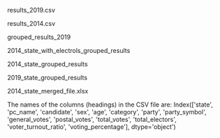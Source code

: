 
results_2019.csv

results_2014.csv

grouped_results_2019

2014_state_with_electrols_grouped_results

2014_state_grouped_results

2019_state_grouped_results

2014_state_merged_file.xlsx

The names of the columns (headings) in the CSV file are:
Index(['state', 'pc_name', 'candidate', 'sex', 'age', 'category', 'party',
       'party_symbol', 'general_votes', 'postal_votes', 'total_votes',
       'total_electors', 'voter_turnout_ratio', 'voting_percentage'],
      dtype='object')